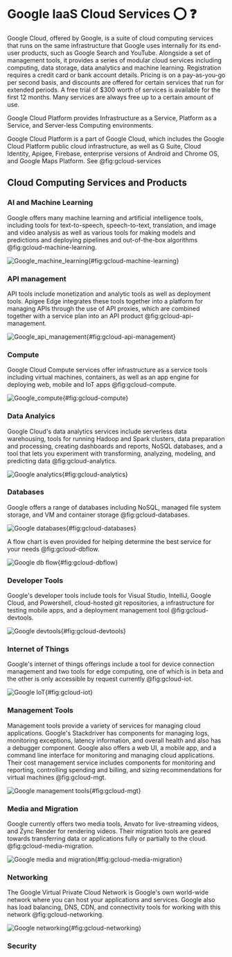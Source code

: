 # Google IaaS Cloud Services :o: :question:

Google Cloud, offered by Google, is a suite of cloud computing
services that runs on the same infrastructure that Google uses
internally for its end-user products, such as Google Search and
YouTube. Alongside a set of management tools, it provides a series of
modular cloud services including computing, data storage, data
analytics and machine learning. Registration requires a credit card or
bank account details. Pricing is on a pay-as-you-go per second basis, 
and discounts are offered for certain services that run for extended periods. 
A free trial of $300 worth of services is available for the first 12 months. 
Many services are always free up to a certain amount of use. 

Google Cloud Platform provides Infrastructure as a Service, Platform
as a Service, and Server-less Computing environments.

Google Cloud Platform is a part of Google Cloud, which includes the
Google Cloud Platform public cloud infrastructure, as well as G Suite, Cloud Identity, Apigee, Firebase,
enterprise versions of Android and Chrome OS, and Google Maps Platform. See @fig:gcloud-services

## Cloud Computing Services and Products

### AI and Machine Learning

Google offers many machine learning and artificial intelligence tools, including tools for text-to-speech, speech-to-text, translation, and image and video analysis as well as various tools for making models and predictions and deploying pipelines and out-of-the-box algorithms @fig:gcloud-machine-learning.

![Google_machine_learning](./images/machine_learning.png){#fig:gcloud-machine-learning}

### API management

API tools include monetization and analytic tools as well as deployment tools. Apigee Edge integrates these tools together into a platform for managing APIs through the use of API proxies, which are combined together with a service plan into an API product @fig:gcloud-api-management. 

![Google_api_management](./images/api_management.png){#fig:gcloud-api-management}

### Compute

Google Cloud Compute services offer infrastructure as a service tools including virtual machines, containers, as well as an app engine for deploying web, mobile and IoT apps @fig:gcloud-compute.

![Google_compute](./images/compute.png){#fig:gcloud-compute}

### Data Analyics

Google Cloud's data analytics services include serverless data warehousing, tools for running Hadoop and Spark clusters, data preparation and processing, creating dashboards and reports, NoSQL databases, and a tool that lets you experiment with transforming, analyzing, modeling, and predicting data @fig:gcloud-analytics. 

![Google analytics](./images/data_analytics.png){#fig:gcloud-analytics}

### Databases

Google offers a range of databases including NoSQL, managed file system storage, and VM and container storage @fig:gcloud-databases. 

![Google databases](./images/databases.png){#fig:gcloud-databases}

A flow chart is even provided for helping determine the best service for your needs @fig:gcloud-dbflow. 

![Google db flow](./images/db_flow.png){#fig:gcloud-dbflow}

### Developer Tools

Google's developer tools include tools for Visual Studio, IntelliJ, Google Cloud, and Powershell, cloud-hosted git repositories, a infrastructure for testing mobile apps, and a deployment management tool @fig:gcloud-devtools.

![Google devtools](./images/developer_tools.png){#fig:gcloud-devtools}

### Internet of Things

Google's internet of things offerings include a tool for device connection management and two tools for edge computing, one of which is in beta and the other is only accessible by request currently @fig:gcloud-iot.

![Google IoT](./images/iot.png){#fig:gcloud-iot}

### Management Tools

Management tools provide a variety of services for managing cloud applications. Google's Stackdriver has components for managing logs, monitoring exceptions, latency information, and overall health and also has a debugger component. Google also offers a web UI, a mobile app, and a command line interface for monitoring and managing cloud applications. Their cost management service includes components for monitoring and reporting, controlling spending and billing, and sizing recommendations for virtual machines @fig:gcloud-mgt.

![Google management tools](./images/management_tools.png){#fig:gcloud-mgt}

### Media and Migration

Google currently offers two media tools, Anvato for live-streaming videos, and Zync Render for rendering videos. Their migration tools are geared towards transferring data or applications fully or partially to the cloud. @fig:gcloud-media-migration.

![Google media and migration](./images/media_and_migration.png){#fig:gcloud-media-migration}

### Networking

The Google Virtual Private Cloud Network is Google's own world-wide network where you can host your applications and services. Google also has load balancing, DNS, CDN, and connectivity tools for working with this network @fig:gcloud-networking.

![Google networking](./images/networking.png){#fig:gcloud-networking}

### Security
